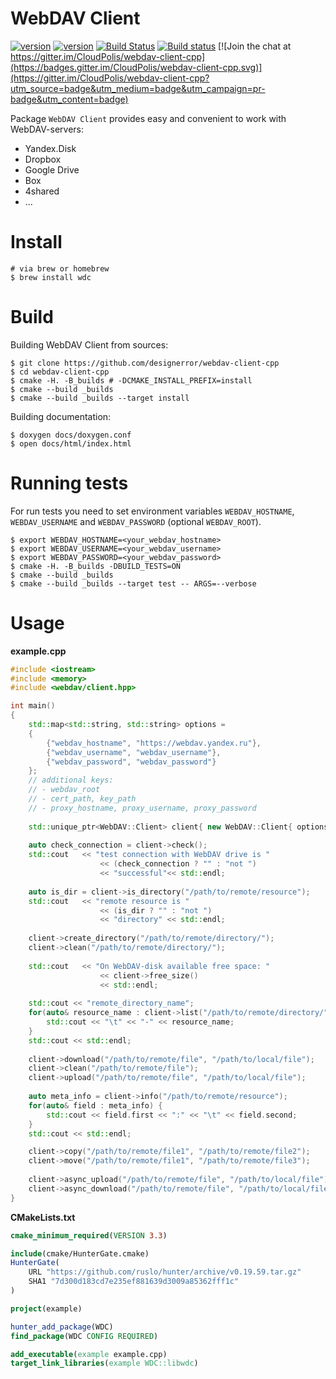 WebDAV Client
===
[![version](https://img.shields.io/badge/hunter-v0.19.54-blue.svg)](https://github.com/ruslo/hunter/tree/v0.19.54)
[![version](https://img.shields.io/badge/wdc-v1.1.0-blue.svg)](https://github.com/CloudPolis/webdav-client-cpp/releases/tag/v1.1.0)
[![Build Status](https://travis-ci.org/CloudPolis/webdav-client-cpp.svg?branch=master)](https://travis-ci.org/CloudPolis/webdav-client-cpp)
[![Build status](https://ci.appveyor.com/api/projects/status/cr2xwpwe3iiafbwg?svg=true)](https://ci.appveyor.com/project/rusdevops/webdav-client-cpp)
[![Join the chat at https://gitter.im/CloudPolis/webdav-client-cpp](https://badges.gitter.im/CloudPolis/webdav-client-cpp.svg)](https://gitter.im/CloudPolis/webdav-client-cpp?utm_source=badge&utm_medium=badge&utm_campaign=pr-badge&utm_content=badge)

Package ```WebDAV Client``` provides easy and convenient to work with WebDAV-servers:

 - Yandex.Disk
 - Dropbox
 - Google Drive
 - Box
 - 4shared
 - ...

Install
===

```ShellSession
# via brew or homebrew
$ brew install wdc
```

Build
===

Building WebDAV Client from sources:

```ShellSession
$ git clone https://github.com/designerror/webdav-client-cpp
$ cd webdav-client-cpp
$ cmake -H. -B_builds # -DCMAKE_INSTALL_PREFIX=install
$ cmake --build _builds
$ cmake --build _builds --target install
```

Building documentation:
```ShellSession
$ doxygen docs/doxygen.conf
$ open docs/html/index.html
```

Running tests
===

For run tests you need to set environment variables `WEBDAV_HOSTNAME`, 
`WEBDAV_USERNAME` and `WEBDAV_PASSWORD` (optional `WEBDAV_ROOT`).

```ShellSession
$ export WEBDAV_HOSTNAME=<your_webdav_hostname>
$ export WEBDAV_USERNAME=<your_webdav_username>
$ export WEBDAV_PASSWORD=<your_webdav_password>
$ cmake -H. -B_builds -DBUILD_TESTS=ON
$ cmake --build _builds
$ cmake --build _builds --target test -- ARGS=--verbose
```

Usage
===

**example.cpp**
```C++
#include <iostream>
#include <memory>
#include <webdav/client.hpp>

int main()
{
	std::map<std::string, std::string> options =
	{
		{"webdav_hostname", "https://webdav.yandex.ru"},
		{"webdav_username", "webdav_username"},
		{"webdav_password", "webdav_password"}
	};
	// additional keys: 
	// - webdav_root
	// - cert_path, key_path
	// - proxy_hostname, proxy_username, proxy_password
            
	std::unique_ptr<WebDAV::Client> client{ new WebDAV::Client{ options } };
  
	auto check_connection = client->check();
	std::cout   << "test connection with WebDAV drive is " 
                    << (check_connection ? "" : "not ")
                    << "successful"<< std::endl;
  
	auto is_dir = client->is_directory("/path/to/remote/resource");
	std::cout   << "remote resource is " 
                    << (is_dir ? "" : "not ") 
                    << "directory" << std::endl;
  
  	client->create_directory("/path/to/remote/directory/");
  	client->clean("/path/to/remote/directory/");
  
  	std::cout   << "On WebDAV-disk available free space: " 
                    << client->free_size() 
                    << std::endl;
  
	std::cout << "remote_directory_name";
	for(auto& resource_name : client->list("/path/to/remote/directory/")) {
		std::cout << "\t" << "-" << resource_name;
  	}
  	std::cout << std::endl;
  
  	client->download("/path/to/remote/file", "/path/to/local/file");
  	client->clean("/path/to/remote/file");
  	client->upload("/path/to/remote/file", "/path/to/local/file");
  
  	auto meta_info = client->info("/path/to/remote/resource");
  	for(auto& field : meta_info) {
		std::cout << field.first << ":" << "\t" << field.second;
  	}
  	std::cout << std::endl;

  	client->copy("/path/to/remote/file1", "/path/to/remote/file2");
  	client->move("/path/to/remote/file1", "/path/to/remote/file3");
  
  	client->async_upload("/path/to/remote/file", "/path/to/local/file");
  	client->async_download("/path/to/remote/file", "/path/to/local/file");
}
```

**CMakeLists.txt**
```cmake
cmake_minimum_required(VERSION 3.3)

include(cmake/HunterGate.cmake)
HunterGate(
    URL "https://github.com/ruslo/hunter/archive/v0.19.59.tar.gz"
    SHA1 "7d300d183cd7e235ef881639d3009a85362fff1c"
)

project(example)

hunter_add_package(WDC)
find_package(WDC CONFIG REQUIRED)

add_executable(example example.cpp)
target_link_libraries(example WDC::libwdc)
```

